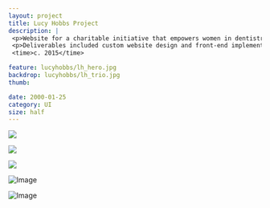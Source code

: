 ```yaml
---
layout: project
title: Lucy Hobbs Project
description: |
 <p>Website for a charitable initiative that empowers women in dentistry through events and education. The site is offers resources and articles, as well as information about upcoming events.</p>
 <p>Deliverables included custom website design and front-end implementation.</p>
 <time>c. 2015</time>

feature: lucyhobbs/lh_hero.jpg
backdrop: lucyhobbs/lh_trio.jpg
thumb:

date: 2000-01-25
category: UI
size: half
---
```


<p class="half"><img src="{{site.project_img_path}}lucyhobbs/lh_home3.jpg"></p>
<p class="half"><img src="{{site.project_img_path}}lucyhobbs/lh_event.jpg"></p>
<p class="half"><img src="{{site.project_img_path}}lucyhobbs/lh_mobile.jpg"></p>

![Image]({{site.project_img_path}}lucyhobbs/lh_header.jpg)

![Image]({{site.project_img_path}}lucyhobbs/lh_pages.jpg)

